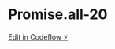 # Promise.all-20

[Edit in Codeflow ⚡️](https://stackblitz.com/~/github.com/CameronStAmant/Promise.all-20)